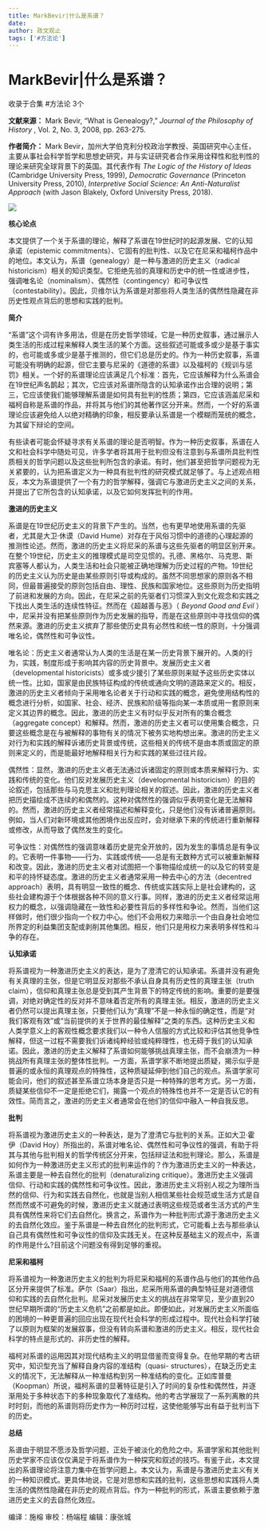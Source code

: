 ```yaml
---
title: MarkBevir|什么是系谱？
date: 
author: 政文观止
tags: ['#方法论']
---
```

# MarkBevir|什么是系谱？


收录于合集 #方法论 3个

**文献来源：** Mark Bevir, “What is Genealogy?,” _Journal of the Philosophy of
History_ , Vol. 2, No. 3, 2008, pp. 263-275.

  

 **作者简介：** Mark
Bevir，加州大学伯克利分校政治学教授、英国研究中心主任，主要从事社会科学哲学和思想史研究，并与实证研究者合作采用诠释性和批判性的理论来研究全球背景下的英国。其代表作有
_The Logic of the History of Ideas_ (Cambridge University Press, 1999),
_Democratic Governance_ (Princeton University Press, 2010), _Interpretive
Social Science: An Anti-Naturalist Approach_ (with Jason Blakely, Oxford
University Press, 2018).

![](/images/80/2.jpeg)

  

 **核心论点**

本文提供了一个关于系谱的理论，解释了系谱在19世纪时的起源发展、它的认知承诺（epistemic
commitments）、它固有的批判性、以及它在尼采和福柯作品中的地位。本文认为，系谱（genealogy）是一种与激进的历史主义（radical
historicism）相关的知识类型。它拒绝先验的真理和历史中的统一性或进步性，强调唯名论（nominalism）、偶然性（contingency）和可争议性（contestability）。因此，贝维尔认为系谱是对那些将人类生活的偶然性隐藏在非历史性观点背后的思想和实践的批判。  

  

 **简介**

“系谱”这个词有许多用法，但是在历史哲学领域，它是一种历史叙事，通过展示人类生活的形成过程来解释人类生活的某个方面。这些叙述可能或多或少是基于事实的，也可能或多或少是基于推测的，但它们总是历史的。作为一种历史叙事，系谱可能没有明确的起源，但它主要与尼采的《道德的系谱》以及福柯的《规训与惩罚》相关。一个好的系谱理论应该满足几个标准：首先，它应该解释为什么系谱会在19世纪声名鹊起；其次，它应该对系谱所隐含的认知承诺作出合理的说明；第三，它应该使我们能够理解系谱是如何具有批判的性质；第四，它应该涵盖尼采和福柯自称是系谱的作品，并将其与他们的其他著作区分开来。然而，一个好的系谱理论应该避免给人以绝对精确的印象，相反要承认系谱是一个模糊而笼统的概念，为其留下辩论的空间。

  

有些读者可能会怀疑寻求有关系谱的理论是否明智。作为一种历史叙事，系谱在人文和社会科学中随处可见，许多学者将其用于批判但没有注意到与系谱所具批判性质相关的哲学问题以及这些批判所包含的承诺。有时，他们甚至把哲学问题视为无关紧要的，认为把系谱定义为一种具有批判性的研究模式就足够了。与上述观点相反，本文为系谱提供了一个有力的哲学解释，强调它与激进历史主义之间的关系，并提出了它所包含的认知承诺，以及它如何发挥批判的作用。

  

 **激进的历史主义**

系谱是在19世纪历史主义的背景下产生的。当然，也有更早地使用系谱的先驱者，尤其是大卫·休谟（David
Hume）对存在于风俗习惯中的道德的心理起源的推测性论述。然而，激进的历史主义将尼采的系谱与这些先驱者的明显区别开来。在整个19世纪，历史主义的推理模式是司空见惯的。孔德、黑格尔、马克思、斯宾塞等人都认为，人类生活和社会只能被正确地理解为历史过程的产物。19世纪的历史主义认为历史是由某些原则引导或构成的。虽然不同思想家的原则各不相同，但最普遍接受的原则包括自由、理性、民族和国家地位。这些原则为历史指明了前进和发展的方向。因此，在尼采之前的先驱者们习惯深入到文化观念和实践之下找出人类生活的连续性特征。然而在《超越善与恶》（
_Beyond Good and Evil_
）中，尼采并没有把某些原则作为历史发展的指导，而是在这些原则中寻找信仰的偶然来源。激进的历史主义摈弃了那些使历史具有必然性和统一性的原则，十分强调唯名论，偶然性和可争议性。

  

唯名论：历史主义者通常认为人类的生活是在某一历史背景下展开的。人类的行为，实践，制度形成于影响其内容的历史背景中。发展历史主义者（developmental
historicists）或多或少援引了某些原则来赋予这些历史实体以统一性。比如，国家是由民族特征构成的传统或通向文明的道路来定义的。相反，激进的历史主义者倾向于采用唯名论者关于行动和实践的概念，避免使用结构性的概念进行分析，如国家、社会、经济、民族和阶级等指向某一本质或用一套原则来定义其边界的概念。因此，激进的历史主义有时似乎反对所有的集合概念（aggregate
concept）和解释。然而，激进的历史主义者可以使用集合概念，只要这些概念是在与被解释的事物有关的情况下被务实地构想出来。激进的历史主义对行为和实践的解释诉诸历史背景或传统，这些相关的传统不是由本质或固定的原则来定义的，而是能最好地解释相关行为和实践的某些过往片段。

  

偶然性：显然，激进的历史主义者无法通过诉诸固定的原则或本质来解释行为、实践和传统的变化。他们反对发展历史主义（developmental
historicism）的目的论叙述，包括那些与马克思主义和批判理论相关的叙述。因此，激进的历史主义者把历史描绘成不连续的和偶然的。这种对偶然性的强调似乎表明变化是无法解释的。然而，激进的历史主义者经常描述和解释变化，只是他们没有诉诸普遍原则。例如，当人们对新环境或其他困境作出反应时，会对继承下来的传统进行重新解释或修改，从而导致了偶然发生的变化。

  

可争议性：对偶然性的强调意味着历史是完全开放的，因为发生的事情总是有争议的。它表明一件事物——行为、实践或传统——总是有无数种方式可以被重新解释和改变。因此，激进的历史主义者对试图把一个事物描绘成统一的以及它的转变是和平的持怀疑态度。激进的历史主义者通常采用一种去中心的方法（decentred
approach）表明，具有明显一致性的概念、传统或实践实际上是社会建构的，这些社会建构源于个体根据各种不同的意义行事。同样，激进的历史主义者经常运用权力的概念，以强调隐藏在一致性和必要性背后的多样性和争论。然而，当他们这样做时，他们很少指向一个权力中心。他们不会用权力来暗示一个由自身社会地位所界定的利益集团支配或剥削其他集团。相反，他们只是用权力来表明多样性和斗争的存在。

  

 **认知承诺**

将系谱视为一种激进历史主义的表达，是为了澄清它的认知承诺。系谱并没有避免有关真理的主张，但是它明显反对那些不承认自身具有历史性的真理主张（truth
claim），信仰和真理主张总是受到其产生背景下的特定传统的影响。重要的是要强调，对绝对确定性的反对并不意味着否定所有的真理主张。相反，激进的历史主义者仍然可以提出真理主张，只要他们认为“真理”不是一种永恒的确定性，而是“对我们客观有效”或“当前提供的关于世界的最佳解释”之类的东西。这种历史主义和人类学意义上的客观性概念要求我们以一种令人信服的方式比较和评估其他竞争性解释，但这一过程不需要我们诉诸纯粹经验或纯粹理性，也无碍于我们的认知承诺。因此，激进的历史主义解释了系谱如何能够挑战真理主张，而不会崩溃为一种挑战所有真理主张的整体性批判。一方面，系谱学家不断地提出质疑，揭示似乎是普遍的或永恒的真理观点的特殊性，这种质疑延伸到他们自己的观点。系谱学家可能会问，他们的叙述甚至系谱立场本身是否只是一种特殊的思考方式。另一方面，质疑某些信仰不一定是拒绝它们，揭露一个观点的特殊性也并不一定是否认它的有效性。简而言之，激进的历史主义者通常会在他们的信仰中融入一种自我反思。

  

 **批判**

将系谱视为激进历史主义的一种表达，是为了澄清它与批判的关系。正如大卫·霍伊（David
Hoy）所指出的，系谱对唯名论、偶然性和可争议性的强调，有助于将其与其他与批判相关的哲学传统区分开来，包括辩证法和批判理论。那么，系谱是如何作为一种激进历史主义形式的批判来运作的？作为激进历史主义的一种表达，系谱主要是一种去自然化的批判（denaturalizing
critique）。激进历史主义强调信仰、行动和实践的偶然性和可争议性。因此，激进历史主义将别人视之为理所当然的信仰、行为和实践去自然化，也就是当别人相信某些社会规范或生活方式是自然而然或不可避免的时候，激进历史主义就通过表明这些规范或者生活方式的产生具有偶然性来将它们去自然化。换言之，系谱作为一种批判形式源于激进历史主义的去自然化效应。鉴于系谱是一种去自然化的批判形式，它可能看上去与那些承认自己具有偶然性和可争议性的信仰及实践无关。在这种反基础主义的观点中，系谱的作用是什么?目前这个问题没有得到足够的重视。

  

 **尼采和福柯**

将系谱视为一种激进历史主义的批判为将尼采和福柯的系谱作品与他们的其他作品区分开来提供了标准。萨尔（Saar）指出，尼采所用系谱的典型特征是对道德信仰和实践的去自然化批判。尼采对发展历史主义的挑战在非常罕见，至少直到20世纪早期所谓的“历史主义危机”之前都是如此。即便如此，对发展历史主义所面临的困境的一种更普遍的回应出现在现代社会科学的形成过程中。现代社会科学打破了以原则为框架的发展叙事，但没有转向系谱和激进的历史主义。相反，现代社会科学的特点是形式的、非历史性的解释。

  

福柯对系谱的运用因其对现代结构主义的明显借鉴而变得复杂。在他早期的考古研究中，知识型充当了解释自身内容的准结构（quasi-
structures），在缺乏历史主义的情况下，无法解释从一种准结构到另一种准结构的变化。正如库普曼（Koopman）所说，福柯系谱的显著特征是引入了时间的复杂性和偶然性，并逐渐用处于多种状态下的多种现象取代了准结构。他的考古学展现了一系列离散的共时时刻，而他的系谱则将历史作为一种历时过程，这使他能够写出有益于批判当下的历史。

  

 **总结**

系谱由于明显不愿涉及哲学问题，正处于被淡化的危险之中。系谱学家和其他批判历史学家不应该仅仅满足于将系谱作为一种探究和叙述的技巧。有鉴于此，本文提出的系谱理论将注意力集中在哲学问题上。本文认为，系谱是与激进历史主义有关的一种知识模式。更具体地说，它是对思想和实践的批判，这些思想和实践将人类生活的偶然性隐藏在非历史的观点背后。作为一种批判的形式，系谱主要依赖于激进历史主义的去自然化效应。

  

编译：施榕 审校：杨端程 编辑：康张城

  

